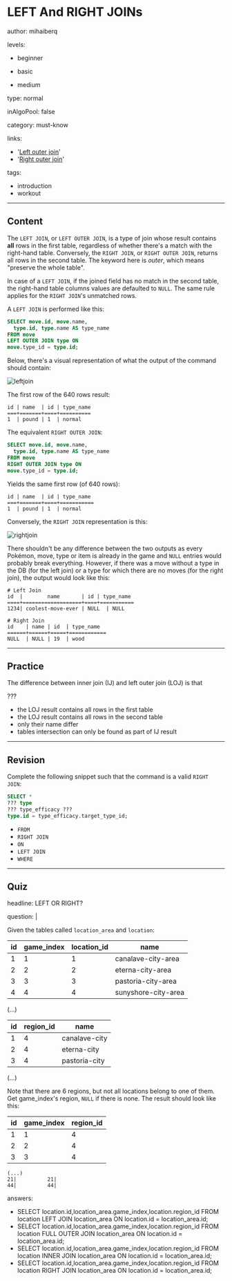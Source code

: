 # LEFT And RIGHT JOINs
author: mihaiberq

levels:

  - beginner

  - basic

  - medium

type: normal

inAlgoPool: false

category: must-know

links:
  - '[Left outer join](https://en.wikipedia.org/wiki/Join_(SQL)#Left_outer_join)'
  - '[Right outer join](https://en.wikipedia.org/wiki/Join_(SQL)#Right_outer_join)'

tags:
   - introduction
   - workout


---
## Content

The `LEFT JOIN`, or `LEFT OUTER JOIN`, is a type of join whose result contains **all** rows in the first table, regardless of whether there's a match with the right-hand table. Conversely, the `RIGHT JOIN`, or `RIGHT OUTER JOIN`, returns all rows in the second table. The keyword here is *outer*, which means "preserve the whole table".

In case of a `LEFT JOIN`, if the joined field has no match in the second table, the right-hand table columns values are defaulted to `NULL`. The same rule applies for the `RIGHT JOIN`'s unmatched rows.

A `LEFT JOIN` is performed like this:
```SQL
SELECT move.id, move.name,
  type.id, type.name AS type_name
FROM move
LEFT OUTER JOIN type ON
move.type_id = type.id;
```
Below, there's a visual representation of what the output of the command should contain:

![leftjoin](%3Csvg%20width%3D%22100%25%22%20height%3D%22auto%22%20viewBox%3D%220%200%20276%20202%22%20xmlns%3D%22http%3A%2F%2Fwww.w3.org%2F2000%2Fsvg%22%3E%3Ctitle%3EGroup%204%3C%2Ftitle%3E%3Cg%20fill%3D%22none%22%20fill-rule%3D%22evenodd%22%3E%3Cg%20transform%3D%22translate%2843%201%29%22%20stroke-width%3D%222%22%20stroke%3D%22%23FFF%22%3E%3Ccircle%20cx%3D%2260.5%22%20cy%3D%2260.5%22%20r%3D%2260.5%22%20fill%3D%22currentColor%22%2F%3E%3Ccircle%20cx%3D%22130.5%22%20cy%3D%2260.5%22%20r%3D%2260.5%22%2F%3E%3C%2Fg%3E%3Cpath%20d%3D%22M138.5%2012.146C153.932%2023.109%20164%2041.129%20164%2061.5s-10.068%2038.39-25.5%2049.354C123.068%2099.891%20113%2081.871%20113%2061.5s10.068-38.39%2025.5-49.354z%22%20stroke%3D%22%23FFF%22%20stroke-width%3D%222%22%2F%3E%3Ctext%20font-family%3D%22Roboto-Regular%2C%20Roboto%22%20font-size%3D%2224%22%20fill%3D%22%23FFF%22%20transform%3D%22translate%280%201%29%22%3E%3Ctspan%20x%3D%2274%22%20y%3D%2269%22%3EA%3C%2Ftspan%3E%3C%2Ftext%3E%3Ctext%20font-family%3D%22Roboto-Regular%2C%20Roboto%22%20font-size%3D%2224%22%20fill%3D%22%23FFF%22%20transform%3D%22translate%280%201%29%22%3E%3Ctspan%20x%3D%22131%22%20y%3D%2269%22%3EC%3C%2Ftspan%3E%3C%2Ftext%3E%3Ctext%20font-family%3D%22Roboto-Regular%2C%20Roboto%22%20font-size%3D%2224%22%20fill%3D%22%23FFF%22%20transform%3D%22translate%280%201%29%22%3E%3Ctspan%20x%3D%22190%22%20y%3D%2269%22%3EB%3C%2Ftspan%3E%3C%2Ftext%3E%3Cg%20fill%3D%22%23FFF%22%3E%3Ctext%20font-family%3D%22Roboto-Light%2C%20Roboto%22%20font-size%3D%2215.5%22%20font-weight%3D%22300%22%20transform%3D%22translate%280%20123%29%22%3E%3Ctspan%20x%3D%2219%22%20y%3D%2219%22%3E%3A%20move%3C%2Ftspan%3E%3C%2Ftext%3E%3Ctext%20font-family%3D%22Roboto-Light%2C%20Roboto%22%20font-size%3D%2215.5%22%20font-weight%3D%22300%22%20transform%3D%22translate%280%20123%29%22%3E%3Ctspan%20x%3D%2219%22%20y%3D%2275%22%3E%3A%20move.type_id%20%3D%20type.id%3C%2Ftspan%3E%3C%2Ftext%3E%3Ctext%20font-family%3D%22Roboto-Light%2C%20Roboto%22%20font-size%3D%2215.5%22%20font-weight%3D%22300%22%20transform%3D%22translate%280%20123%29%22%3E%3Ctspan%20x%3D%2219%22%20y%3D%2247%22%3E%3A%20type%3C%2Ftspan%3E%3C%2Ftext%3E%3Ctext%20font-family%3D%22Roboto-Regular%2C%20Roboto%22%20font-size%3D%2224%22%20transform%3D%22translate%280%20123%29%22%3E%3Ctspan%20x%3D%220%22%20y%3D%2222%22%3EA%3C%2Ftspan%3E%3C%2Ftext%3E%3Ctext%20font-family%3D%22Roboto-Regular%2C%20Roboto%22%20font-size%3D%2224%22%20transform%3D%22translate%280%20123%29%22%3E%3Ctspan%20x%3D%220%22%20y%3D%2278%22%3EC%3C%2Ftspan%3E%3C%2Ftext%3E%3Ctext%20font-family%3D%22Roboto-Regular%2C%20Roboto%22%20font-size%3D%2224%22%20transform%3D%22translate%280%20123%29%22%3E%3Ctspan%20x%3D%220%22%20y%3D%2250%22%3EB%3C%2Ftspan%3E%3C%2Ftext%3E%3C%2Fg%3E%3C%2Fg%3E%3C%2Fsvg%3E)

The first row of the 640 rows result:
```
id | name  | id | type_name   
===+=======+====+==========
1  | pound | 1  | normal
```
The equivalent `RIGHT OUTER JOIN`:
```SQL
SELECT move.id, move.name,
  type.id, type.name AS type_name
FROM move
RIGHT OUTER JOIN type ON
move.type_id = type.id;
```
Yields the same first row (of 640 rows):
```
id | name  | id | type_name   
===+=======+====+===========
1  | pound | 1  | normal
```
Conversely, the `RIGHT JOIN` representation is this:

![rightjoin](%3Csvg%20width%3D%22100%25%22%20height%3D%22auto%22%20viewBox%3D%220%200%20276%20202%22%20xmlns%3D%22http%3A%2F%2Fwww.w3.org%2F2000%2Fsvg%22%3E%3Ctitle%3EGroup%204%3C%2Ftitle%3E%3Cg%20fill%3D%22none%22%20fill-rule%3D%22evenodd%22%3E%3Cg%20transform%3D%22translate%2843%201%29%22%20stroke-width%3D%222%22%20stroke%3D%22%23FFF%22%3E%3Ccircle%20cx%3D%2260.5%22%20cy%3D%2260.5%22%20r%3D%2260.5%22%2F%3E%3Ccircle%20cx%3D%22130.5%22%20cy%3D%2260.5%22%20r%3D%2260.5%22%20fill%3D%22currentColor%22%2F%3E%3C%2Fg%3E%3Cpath%20d%3D%22M138.5%2012.146C153.932%2023.109%20164%2041.129%20164%2061.5s-10.068%2038.39-25.5%2049.354C123.068%2099.891%20113%2081.871%20113%2061.5s10.068-38.39%2025.5-49.354z%22%20stroke%3D%22%23FFF%22%20stroke-width%3D%222%22%2F%3E%3Ctext%20font-family%3D%22Roboto-Regular%2C%20Roboto%22%20font-size%3D%2224%22%20fill%3D%22%23FFF%22%20transform%3D%22translate%280%201%29%22%3E%3Ctspan%20x%3D%2274%22%20y%3D%2269%22%3EA%3C%2Ftspan%3E%3C%2Ftext%3E%3Ctext%20font-family%3D%22Roboto-Regular%2C%20Roboto%22%20font-size%3D%2224%22%20fill%3D%22%23FFF%22%20transform%3D%22translate%280%201%29%22%3E%3Ctspan%20x%3D%22131%22%20y%3D%2269%22%3EC%3C%2Ftspan%3E%3C%2Ftext%3E%3Ctext%20font-family%3D%22Roboto-Regular%2C%20Roboto%22%20font-size%3D%2224%22%20fill%3D%22%23FFF%22%20transform%3D%22translate%280%201%29%22%3E%3Ctspan%20x%3D%22190%22%20y%3D%2269%22%3EB%3C%2Ftspan%3E%3C%2Ftext%3E%3Cg%20fill%3D%22%23FFF%22%3E%3Ctext%20font-family%3D%22Roboto-Light%2C%20Roboto%22%20font-size%3D%2215.5%22%20font-weight%3D%22300%22%20transform%3D%22translate%280%20123%29%22%3E%3Ctspan%20x%3D%2219%22%20y%3D%2219%22%3E%3A%20move%3C%2Ftspan%3E%3C%2Ftext%3E%3Ctext%20font-family%3D%22Roboto-Light%2C%20Roboto%22%20font-size%3D%2215.5%22%20font-weight%3D%22300%22%20transform%3D%22translate%280%20123%29%22%3E%3Ctspan%20x%3D%2219%22%20y%3D%2275%22%3E%3A%20move.type_id%20%3D%20type.id%3C%2Ftspan%3E%3C%2Ftext%3E%3Ctext%20font-family%3D%22Roboto-Light%2C%20Roboto%22%20font-size%3D%2215.5%22%20font-weight%3D%22300%22%20transform%3D%22translate%280%20123%29%22%3E%3Ctspan%20x%3D%2219%22%20y%3D%2247%22%3E%3A%20type%3C%2Ftspan%3E%3C%2Ftext%3E%3Ctext%20font-family%3D%22Roboto-Regular%2C%20Roboto%22%20font-size%3D%2224%22%20transform%3D%22translate%280%20123%29%22%3E%3Ctspan%20x%3D%220%22%20y%3D%2222%22%3EA%3C%2Ftspan%3E%3C%2Ftext%3E%3Ctext%20font-family%3D%22Roboto-Regular%2C%20Roboto%22%20font-size%3D%2224%22%20transform%3D%22translate%280%20123%29%22%3E%3Ctspan%20x%3D%220%22%20y%3D%2278%22%3EC%3C%2Ftspan%3E%3C%2Ftext%3E%3Ctext%20font-family%3D%22Roboto-Regular%2C%20Roboto%22%20font-size%3D%2224%22%20transform%3D%22translate%280%20123%29%22%3E%3Ctspan%20x%3D%220%22%20y%3D%2250%22%3EB%3C%2Ftspan%3E%3C%2Ftext%3E%3C%2Fg%3E%3C%2Fg%3E%3C%2Fsvg%3E)


There shouldn't be any difference between the two outputs as every Pokémon, move, type or item is already in the game and `NULL` entries would probably break everything. However, if there was a move without a type in the DB (for the left join) or a type for which there are no moves (for the right join), the output would look like this:
```
# Left Join
id  |        name       | id | type_name
====+===================+====+===========
1234| coolest-move-ever | NULL  | NULL

# Right Join
id    | name | id  | type_name   
======+======+=====+============
NULL  | NULL | 19  | wood
```

---
## Practice

The difference between inner join (IJ) and left outer join (LOJ) is that

???

* the LOJ result contains all rows in the first table
* the LOJ result contains all rows in the second table
* only their name differ
* tables intersection can only be found as part of IJ result


---
## Revision

Complete the following snippet such that the command is a valid `RIGHT JOIN`:
```SQL
SELECT *
??? type
??? type_efficacy ???
type.id = type_efficacy.target_type_id;
```
* `FROM`
* `RIGHT JOIN`
* `ON`
* `LEFT JOIN`
* `WHERE`

---
## Quiz

headline: LEFT OR RIGHT?

question: |

  Given the tables called `location_area` and `location`:

  id  | game_index | location_id |       name                      
  -|-|-|-
    1 |          1 |           1 | canalave-city-area
    2 |          2 |           2 | eterna-city-area
    3 |          3 |           3 | pastoria-city-area
    4 |          4 |           4 | sunyshore-city-area
  (...)

  id  | region_id |     name           
  -|-|-
    1 |         4 | canalave-city
    2 |         4 | eterna-city
    3 |         4 | pastoria-city
  (...)


  Note that there are 6 regions, but not all locations belong to one of them. Get game_index's region, `NULL` if there is none. The result should look like this:

  id  | game_index | region_id
  -|-|-
    1 |          1 |         4
    2 |          2 |         4
    3 |          3 |         4
    (...)
    21|          21|          
    44|          44|

answers:  
  - SELECT location.id,location_area.game_index,location.region_id
    FROM location LEFT JOIN location_area
    ON location.id = location_area.id;
  - SELECT location.id,location_area.game_index,location.region_id
    FROM location FULL OUTER JOIN location_area
    ON location.id = location_area.id;
  - SELECT location.id,location_area.game_index,location.region_id
    FROM location INNER JOIN location_area
    ON location.id = location_area.id;
  - SELECT location.id,location_area.game_index,location.region_id
    FROM location RIGHT JOIN location_area
    ON location.id = location_area.id;
